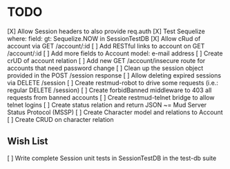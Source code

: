 # TODO
[X] Allow Session headers to also provide req.auth
[X] Test Sequelize where: field: gt: Sequelize.NOW in SessionTestDB
[X] Allow cRud of account via GET /account/:id
[ ] Add RESTful links to account on GET /account/:id
[ ] Add more fields to Account model: e-mail address
[ ] Create crUD of account relation
[ ] Add new GET /account/insecure route for accounts that need password change
[ ] Clean up the session object provided in the POST /session response
[ ] Allow deleting expired sessions via DELETE /session
[ ] Create restmud-robot to drive some requests (i.e.: regular DELETE /session)
[ ] Create forbidBanned middleware to 403 all requests from banned accounts
[ ] Create restmud-telnet bridge to allow telnet logins
[ ] Create status relation and return JSON ~= Mud Server Status Protocol (MSSP)
[ ] Create Character model and relations to Account
[ ] Create CRUD on character relation

## Wish List
[ ] Write complete Session unit tests in SessionTestDB in the test-db suite
